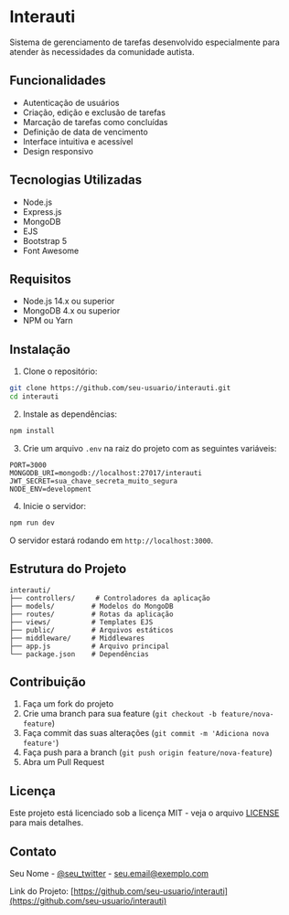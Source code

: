 # Interauti

Sistema de gerenciamento de tarefas desenvolvido especialmente para atender às necessidades da comunidade autista.

## Funcionalidades

- Autenticação de usuários
- Criação, edição e exclusão de tarefas
- Marcação de tarefas como concluídas
- Definição de data de vencimento
- Interface intuitiva e acessível
- Design responsivo

## Tecnologias Utilizadas

- Node.js
- Express.js
- MongoDB
- EJS
- Bootstrap 5
- Font Awesome

## Requisitos

- Node.js 14.x ou superior
- MongoDB 4.x ou superior
- NPM ou Yarn

## Instalação

1. Clone o repositório:
```bash
git clone https://github.com/seu-usuario/interauti.git
cd interauti
```

2. Instale as dependências:
```bash
npm install
```

3. Crie um arquivo `.env` na raiz do projeto com as seguintes variáveis:
```
PORT=3000
MONGODB_URI=mongodb://localhost:27017/interauti
JWT_SECRET=sua_chave_secreta_muito_segura
NODE_ENV=development
```

4. Inicie o servidor:
```bash
npm run dev
```

O servidor estará rodando em `http://localhost:3000`.

## Estrutura do Projeto

```
interauti/
├── controllers/     # Controladores da aplicação
├── models/         # Modelos do MongoDB
├── routes/         # Rotas da aplicação
├── views/          # Templates EJS
├── public/         # Arquivos estáticos
├── middleware/     # Middlewares
├── app.js          # Arquivo principal
└── package.json    # Dependências
```

## Contribuição

1. Faça um fork do projeto
2. Crie uma branch para sua feature (`git checkout -b feature/nova-feature`)
3. Faça commit das suas alterações (`git commit -m 'Adiciona nova feature'`)
4. Faça push para a branch (`git push origin feature/nova-feature`)
5. Abra um Pull Request

## Licença

Este projeto está licenciado sob a licença MIT - veja o arquivo [LICENSE](LICENSE) para mais detalhes.

## Contato

Seu Nome - [@seu_twitter](https://twitter.com/seu_twitter) - seu.email@exemplo.com

Link do Projeto: [https://github.com/seu-usuario/interauti](https://github.com/seu-usuario/interauti)
